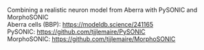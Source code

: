 Combining a realistic neuron model from Aberra with PySONIC and MorphoSONIC<br />
Aberra cells (BBP): https://modeldb.science/241165<br />
PySONIC: https://github.com/tjjlemaire/PySONIC<br />
MorphoSONIC: https://github.com/tjjlemaire/MorphoSONIC<br />

